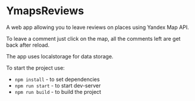# YmapsReviews

A web app allowing you to leave reviews on places using Yandex Map API.

To leave a comment just click on the map, all the comments left are get back after reload.

The app uses localstorage for data storage. 

To start the project use: 

* ``npm install`` - to set dependencies 
* ``npm run start`` - to start dev-server 
* ``npm run build`` - to build the project 